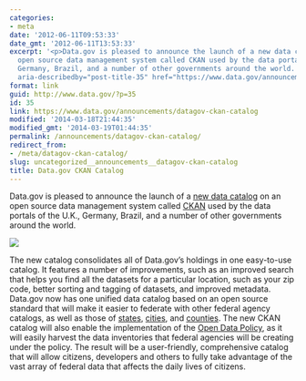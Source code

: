 ```yaml
---
categories:
- meta
date: '2012-06-11T09:53:33'
date_gmt: '2012-06-11T13:53:33'
excerpt: '<p>Data.gov is pleased to announce the launch of a new data catalog on an
  open source data management system called CKAN used by the data portals of the U.K.,
  Germany, Brazil, and a number of other governments around the world. &hellip; <a
  aria-describedby="post-title-35" href="https://www.data.gov/announcements/datagov-ckan-catalog">Continued</a></p>'
format: link
guid: http://www.data.gov/?p=35
id: 35
link: https://www.data.gov/announcements/datagov-ckan-catalog
modified: '2014-03-18T21:44:35'
modified_gmt: '2014-03-19T01:44:35'
permalink: /announcements/datagov-ckan-catalog/
redirect_from:
- /meta/datagov-ckan-catalog/
slug: uncategorized__announcements__datagov-ckan-catalog
title: Data.gov CKAN Catalog
---
```


Data.gov is pleased to announce the launch of a [new data catalog](http://catalog.data.gov/) on an open source data management system called [CKAN](http://ckan.org/) used by the data portals of the U.K., Germany, Brazil, and a number of other governments around the world.

![](https://s3.amazonaws.com/bsp-ocsit-prod-east-appdata/datagov/wordpress/2013/10/geo3.jpg)

The new catalog consolidates all of Data.gov’s holdings in one easy-to-use catalog. It features a number of improvements, such as an improved search that helps you find all the datasets for a particular location, such as your zip code, better sorting and tagging of datasets, and improved metadata. Data.gov now has one unified data catalog based on an open source standard that will make it easier to federate with other federal agency catalogs, as well as those of [states](http://www.data.gov/states/community/states), [cities](http://www.data.gov/cities/community/cities), and [counties](http://www.data.gov/counties/community/counties). The new CKAN catalog will also enable the implementation of the [Open Data Policy](http://www.whitehouse.gov), as it will easily harvest the data inventories that federal agencies will be creating under the policy. The result will be a user-friendly, comprehensive catalog that will allow citizens, developers and others to fully take advantage of the vast array of federal data that affects the daily lives of citizens.
